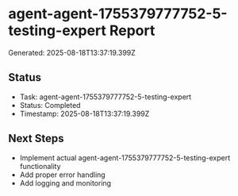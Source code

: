 # agent-agent-1755379777752-5-testing-expert Report

Generated: 2025-08-18T13:37:19.399Z

## Status
- Task: agent-agent-1755379777752-5-testing-expert
- Status: Completed
- Timestamp: 2025-08-18T13:37:19.399Z

## Next Steps
- Implement actual agent-agent-1755379777752-5-testing-expert functionality
- Add proper error handling
- Add logging and monitoring
